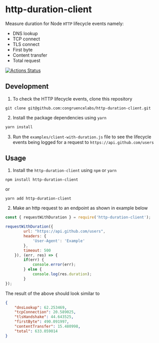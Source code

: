 # http-duration-client
Measure duration for Node `HTTP` lifecycle events namely:
* DNS lookup
* TCP connect
* TLS connect
* First byte
* Content transfer
* Total request 

[![Actions Status](https://wdp9fww0r9.execute-api.us-west-2.amazonaws.com/production/badge/congruencelabs/http-duration-client)](https://wdp9fww0r9.execute-api.us-west-2.amazonaws.com/production/results/congruencelabs/http-duration-client)

## Development
1. To check the HTTP lifecycle events, clone this repository
```
git clone git@github.com:congruencelabs/http-duration-client.git
```

2. Install the package dependencies using `yarn`
```javascript
yarn install
```

3. Run the `examples/client-with-duration.js` file to see the lifecycle events being logged for a request to `https://api.github.com/users`


## Usage
1. Install the `http-duration-client` using `npm` or `yarn`
```
npm install http-duration-client
```
or
```
yarn add http-duration-client
```

2. Make an http request to an endpoint as shown in example below
```javascript
const { requestWithDuration } = require('http-duration-client');

requestWithDuration({
        url: "https://api.github.com/users",
        headers: {
            'User-Agent': 'Example'
        },
        timeout: 500
    }), (err, res) => {
        if(err) {
            console.error(err);
        } else {
            console.log(res.duration);
        }
});
```

The result of the above should look similar to
```json
{ 
    "dnsLookup": 62.253469,
    "tcpConnection": 20.589025,
    "tlsHandshake": 44.643525,
    "firstByte": 490.091997,
    "contentTransfer": 15.480998,
    "total": 633.059014
}
```
